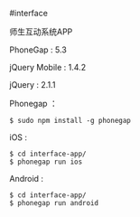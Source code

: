 #interface

师生互动系统APP

PhoneGap : 5.3

jQuery Mobile : 1.4.2

jQuery : 2.1.1

Phonegap ：

``` 
$ sudo npm install -g phonegap
```

iOS :  
 
```  
$ cd interface-app/
$ phonegap run ios
```

Android :  
 
```  
$ cd interface-app/
$ phonegap run android
```